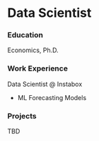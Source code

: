 # Data Scientist

### Education
Economics, Ph.D.

### Work Experience
Data Scientist @ Instabox
- ML Forecasting Models

### Projects
TBD
